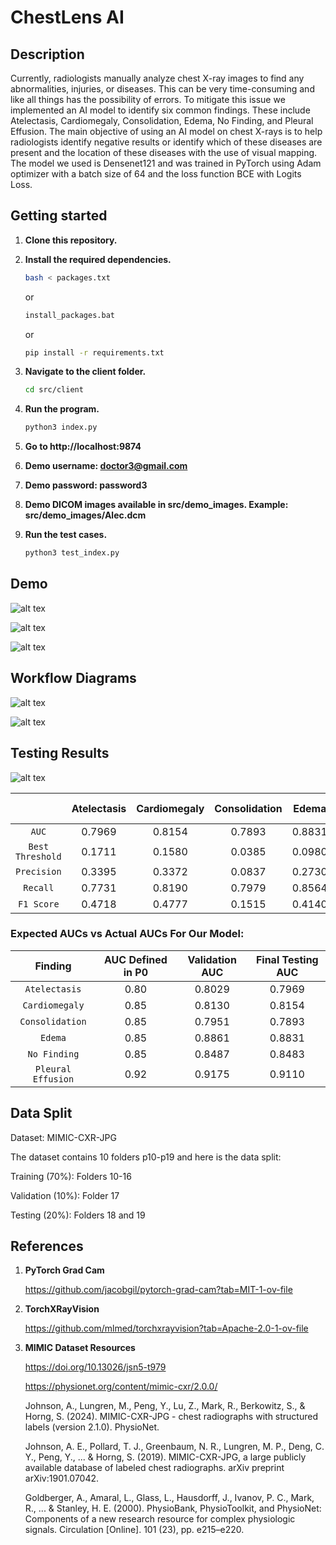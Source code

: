 # ChestLens AI

## Description

Currently, radiologists manually analyze chest X-ray images to find any abnormalities, injuries, or diseases. This can be very time-consuming and like all things has the possibility of errors. To mitigate this issue we implemented an AI model to identify six common findings. These include Atelectasis, Cardiomegaly, Consolidation, Edema, No Finding, and Pleural Effusion. The main objective of using an AI model on chest X-rays is to help radiologists identify negative results or identify which of these diseases are present and the location of these diseases with the use of visual mapping. The model we used is Densenet121 and was trained in PyTorch using Adam optimizer with a batch size of 64 and the loss function BCE with Logits Loss.

## Getting started

1. **Clone this repository.**

2. **Install the required dependencies.**
    ```sh
    bash < packages.txt
    ```
    or
    ```sh
    install_packages.bat
    ```
    or
    ```sh
    pip install -r requirements.txt
    ```

3. **Navigate to the client folder.**
    ```sh
    cd src/client
    ```

4. **Run the program.**
    ```sh
    python3 index.py
    ```

5. **Go to http://localhost:9874**

6. **Demo username: doctor3@gmail.com**

7. **Demo password: password3**

8. **Demo DICOM images available in src/demo_images. Example: src/demo_images/Alec.dcm**

9. **Run the test cases.**
    ```sh
    python3 test_index.py
    ```

## Demo

![alt tex](src/demo_diagrams/login.png)

![alt tex](src/demo_diagrams/doctor.png)

![alt tex](src/demo_diagrams/index.png)

## Workflow Diagrams

![alt tex](src/demo_diagrams/frontend.png)

![alt tex](src/demo_diagrams/backend.png)

## Testing Results

![alt tex](src/demo_diagrams/testing.png)

|  | Atelectasis | Cardiomegaly | Consolidation | Edema | No Finding | Pleural Effusion |
| :---: | :---: | :---: | :---: | :---: | :---: | :---: |
| `AUC` | 0.7969 | 0.8154 | 0.7893 | 0.8831 | 0.8483 | 0.9110 |
| `Best Threshold` | 0.1711 | 0.1580 | 0.0385 | 0.0980 | 0.3500 | 0.1623 |
| `Precision` | 0.3395 | 0.3372 | 0.0837 | 0.2730 | 0.6581 | 0.5287 |
| `Recall` | 0.7731 | 0.8190 | 0.7979 | 0.8564 | 0.8095 | 0.8859
| `F1 Score` | 0.4718 | 0.4777 | 0.1515 | 0.4140 | 0.7260 | 0.6622

### Expected AUCs vs Actual AUCs For Our Model:
 
| Finding | AUC Defined in P0 | Validation AUC | Final Testing AUC |
| :---: | :---: | :---: | :---: |
| `Atelectasis` | 0.80 | 0.8029 | 0.7969 |
| `Cardiomegaly` | 0.85 | 0.8130 | 0.8154 |
| `Consolidation` | 0.85 | 0.7951 | 0.7893 |
| `Edema` | 0.85 | 0.8861 | 0.8831 |
| `No Finding` | 0.85 | 0.8487 | 0.8483 |
| `Pleural Effusion` | 0.92 | 0.9175 | 0.9110 |

## Data Split

Dataset: MIMIC-CXR-JPG

The dataset contains 10 folders p10-p19 and here is the data split:

Training (70%): Folders 10-16

Validation (10%): Folder 17

Testing (20%): Folders 18 and 19

## References

1. **PyTorch Grad Cam**

    https://github.com/jacobgil/pytorch-grad-cam?tab=MIT-1-ov-file

2. **TorchXRayVision**

    https://github.com/mlmed/torchxrayvision?tab=Apache-2.0-1-ov-file

3. **MIMIC Dataset Resources**

    https://doi.org/10.13026/jsn5-t979

    https://physionet.org/content/mimic-cxr/2.0.0/

    Johnson, A., Lungren, M., Peng, Y., Lu, Z., Mark, R., Berkowitz, S., & Horng, S. (2024). MIMIC-CXR-JPG - chest radiographs with structured labels (version 2.1.0). PhysioNet.

    Johnson, A. E., Pollard, T. J., Greenbaum, N. R., Lungren, M. P., Deng, C. Y., Peng, Y., ... & Horng, S. (2019). MIMIC-CXR-JPG, a large publicly available database of labeled chest radiographs. arXiv preprint arXiv:1901.07042.

    Goldberger, A., Amaral, L., Glass, L., Hausdorff, J., Ivanov, P. C., Mark, R., ... & Stanley, H. E. (2000). PhysioBank, PhysioToolkit, and PhysioNet: Components of a new research resource for complex physiologic signals. Circulation [Online]. 101 (23), pp. e215–e220.